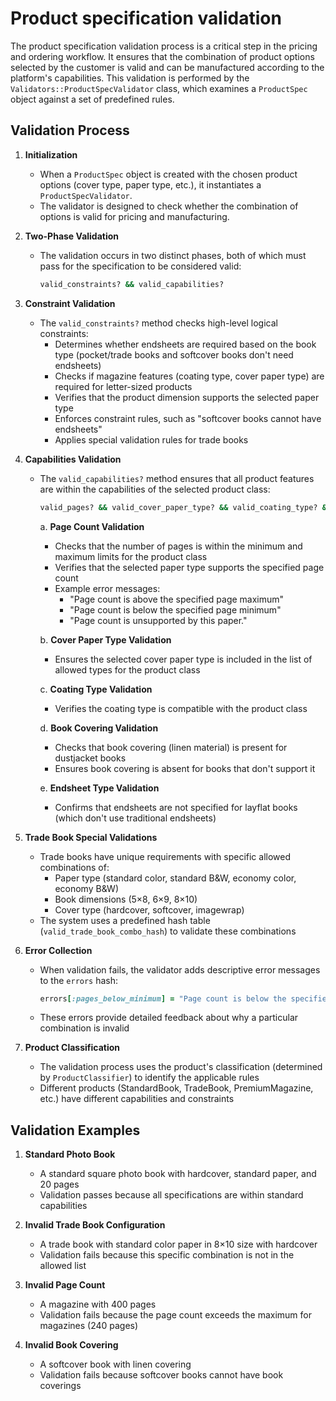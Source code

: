 # Product specification validation

The product specification validation process is a critical step in the pricing and ordering workflow. It ensures that the combination of product options selected by the customer is valid and can be manufactured according to the platform's capabilities. This validation is performed by the `Validators::ProductSpecValidator` class, which examines a `ProductSpec` object against a set of predefined rules.

## Validation Process

1. **Initialization**
   - When a `ProductSpec` object is created with the chosen product options (cover type, paper type, etc.), it instantiates a `ProductSpecValidator`.
   - The validator is designed to check whether the combination of options is valid for pricing and manufacturing.

2. **Two-Phase Validation**
   - The validation occurs in two distinct phases, both of which must pass for the specification to be considered valid:

     ```ruby
     valid_constraints? && valid_capabilities?
     ```

3. **Constraint Validation**
   - The `valid_constraints?` method checks high-level logical constraints:
     - Determines whether endsheets are required based on the book type (pocket/trade books and softcover books don't need endsheets)
     - Checks if magazine features (coating type, cover paper type) are required for letter-sized products
     - Verifies that the product dimension supports the selected paper type
     - Enforces constraint rules, such as "softcover books cannot have endsheets"
     - Applies special validation rules for trade books

4. **Capabilities Validation**
   - The `valid_capabilities?` method ensures that all product features are within the capabilities of the selected product class:

     ```ruby
     valid_pages? && valid_cover_paper_type? && valid_coating_type? && valid_book_covering? && valid_endsheet_type?
     ```

     a. **Page Count Validation**
     - Checks that the number of pages is within the minimum and maximum limits for the product class
     - Verifies that the selected paper type supports the specified page count
     - Example error messages:
       - "Page count is above the specified page maximum"
       - "Page count is below the specified page minimum"
       - "Page count is unsupported by this paper."

     b. **Cover Paper Type Validation**
     - Ensures the selected cover paper type is included in the list of allowed types for the product class

     c. **Coating Type Validation**
     - Verifies the coating type is compatible with the product class

     d. **Book Covering Validation**
     - Checks that book covering (linen material) is present for dustjacket books
     - Ensures book covering is absent for books that don't support it

     e. **Endsheet Type Validation**
     - Confirms that endsheets are not specified for layflat books (which don't use traditional endsheets)

5. **Trade Book Special Validations**
   - Trade books have unique requirements with specific allowed combinations of:
     - Paper type (standard color, standard B&W, economy color, economy B&W)
     - Book dimensions (5×8, 6×9, 8×10)
     - Cover type (hardcover, softcover, imagewrap)
   - The system uses a predefined hash table (`valid_trade_book_combo_hash`) to validate these combinations

6. **Error Collection**
   - When validation fails, the validator adds descriptive error messages to the `errors` hash:

     ```ruby
     errors[:pages_below_minimum] = "Page count is below the specified page minimum"
     ```

   - These errors provide detailed feedback about why a particular combination is invalid

7. **Product Classification**
   - The validation process uses the product's classification (determined by `ProductClassifier`) to identify the applicable rules
   - Different products (StandardBook, TradeBook, PremiumMagazine, etc.) have different capabilities and constraints

## Validation Examples

1. **Standard Photo Book**
   - A standard square photo book with hardcover, standard paper, and 20 pages
   - Validation passes because all specifications are within standard capabilities

2. **Invalid Trade Book Configuration**
   - A trade book with standard color paper in 8×10 size with hardcover
   - Validation fails because this specific combination is not in the allowed list

3. **Invalid Page Count**
   - A magazine with 400 pages
   - Validation fails because the page count exceeds the maximum for magazines (240 pages)

4. **Invalid Book Covering**
   - A softcover book with linen covering
   - Validation fails because softcover books cannot have book coverings
